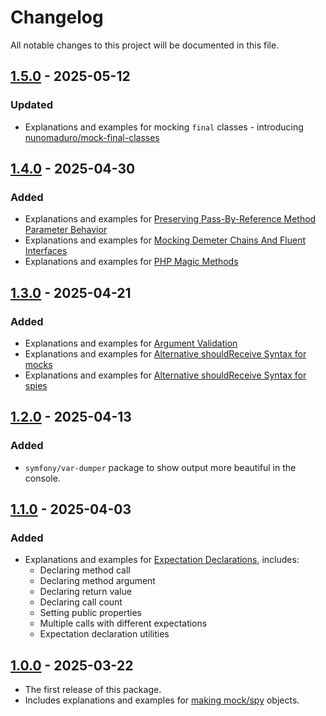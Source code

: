 # Changelog

All notable changes to this project will be documented in this file.

## [1.5.0] - 2025-05-12

### Updated

- Explanations and examples for mocking `final` classes - introducing [nunomaduro/mock-final-classes]

## [1.4.0] - 2025-04-30

### Added

- Explanations and examples for [Preserving Pass-By-Reference Method Parameter Behavior]
- Explanations and examples for [Mocking Demeter Chains And Fluent Interfaces]
- Explanations and examples for [PHP Magic Methods]

## [1.3.0] - 2025-04-21

### Added

- Explanations and examples for [Argument Validation]
- Explanations and examples for [Alternative shouldReceive Syntax for mocks]
- Explanations and examples for [Alternative shouldReceive Syntax for spies]

## [1.2.0] - 2025-04-13

### Added

- `symfony/var-dumper` package to show output more beautiful in the console.

## [1.1.0] - 2025-04-03

### Added

- Explanations and examples for [Expectation Declarations], includes:
  - Declaring method call
  - Declaring method argument
  - Declaring return value
  - Declaring call count
  - Setting public properties
  - Multiple calls with different expectations
  - Expectation declaration utilities

## [1.0.0] - 2025-03-22

- The first release of this package.
- Includes explanations and examples for [making mock/spy] objects.

[1.5.0]: https://github.com/amyavari/php-mockery-examples-and-explanations/compare/v1.4.0...v1.5.0
[1.4.0]: https://github.com/amyavari/php-mockery-examples-and-explanations/compare/v1.3.0...v1.4.0
[1.3.0]: https://github.com/amyavari/php-mockery-examples-and-explanations/compare/v1.2.0...v1.3.0
[1.2.0]: https://github.com/amyavari/php-mockery-examples-and-explanations/compare/v1.1.0...v1.2.0
[1.1.0]: https://github.com/amyavari/php-mockery-examples-and-explanations/compare/v1.0.0...v1.1.0
[1.0.0]: https://github.com/amyavari/php-mockery-examples-and-explanations/compare/d6e594f...v1.0.0
[nunomaduro/mock-final-classes]: https://github.com/nunomaduro/mock-final-classes
[Preserving Pass-By-Reference Method Parameter Behavior]: https://docs.mockery.io/en/stable/reference/pass_by_reference_behaviours.html
[Mocking Demeter Chains And Fluent Interfaces]: https://docs.mockery.io/en/stable/reference/demeter_chains.html
[PHP Magic Methods]: https://docs.mockery.io/en/stable/reference/magic_methods.html
[Argument Validation]: https://docs.mockery.io/en/stable/reference/argument_validation.html
[Alternative shouldReceive Syntax for mocks]: https://docs.mockery.io/en/stable/reference/alternative_should_receive_syntax.html
[Alternative shouldReceive Syntax for spies]: https://docs.mockery.io/en/stable/reference/spies.html#alternative-shouldreceive-syntax
[Expectation Declarations]: https://docs.mockery.io/en/stable/reference/expectations.html
[making mock/spy]: https://docs.mockery.io/en/stable/reference/creating_test_doubles.html
